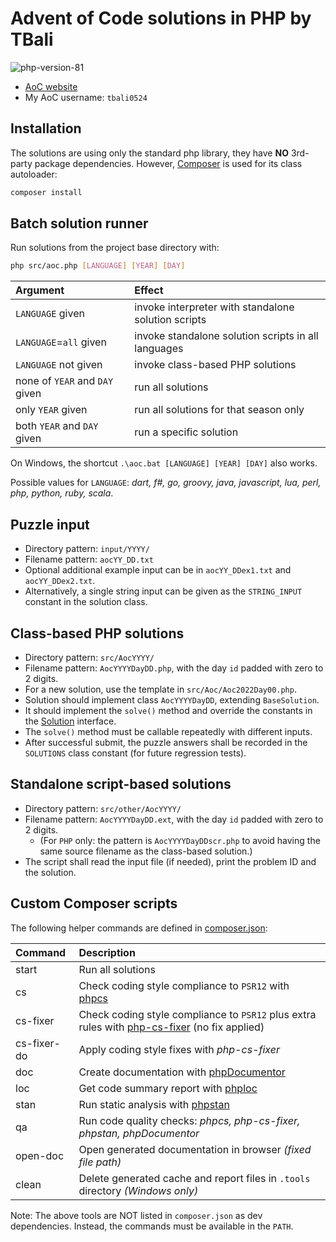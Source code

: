 # Advent of Code solutions in PHP by TBali

![php-version-81](https://shields.io/badge/php->=8.1-blue)

* [AoC website](https://adventofcode.com/)
* My AoC username: `tbali0524`

## Installation

The solutions are using only the standard php library, they have __NO__ 3rd-party package dependencies. However, [Composer](https://getcomposer.org/) is used for its class autoloader:

```sh
composer install
```

## Batch solution runner

Run solutions from the project base directory with:

```sh
php src/aoc.php [LANGUAGE] [YEAR] [DAY]
```

| Argument                       | Effect                                              |
|:-------------------------------|:----------------------------------------------------|
| `LANGUAGE` given               | invoke interpreter with standalone solution scripts |
| `LANGUAGE`=`all` given         | invoke standalone solution scripts in all languages |
| `LANGUAGE` not given           | invoke class-based PHP solutions                    |
| none of `YEAR` and `DAY` given | run all solutions                                   |
| only `YEAR` given              | run all solutions for that season only              |
| both `YEAR` and `DAY` given    | run a specific solution                             |

On Windows, the shortcut `.\aoc.bat [LANGUAGE] [YEAR] [DAY]` also works.

Possible values for `LANGUAGE`: _dart, f#, go, groovy, java, javascript, lua, perl, php, python, ruby, scala_.

## Puzzle input

* Directory pattern: `input/YYYY/`
* Filename pattern: `aocYY_DD.txt`
* Optional additional example input can be in `aocYY_DDex1.txt` and `aocYY_DDex2.txt`.
* Alternatively, a single string input can be given as the `STRING_INPUT` constant in the solution class.

## Class-based PHP solutions

* Directory pattern: `src/AocYYYY/`
* Filename pattern: `AocYYYYDayDD.php`, with the day `id` padded with zero to 2 digits.
* For a new solution, use the template in `src/Aoc/Aoc2022Day00.php`.
* Solution should implement class `AocYYYYDayDD`, extending `BaseSolution`.
* It should implement the `solve()` method and override the constants in the [Solution](src/Aoc/Solution.php) interface.
* The `solve()` method must be callable repeatedly with different inputs.
* After successful submit, the puzzle answers shall be recorded in the `SOLUTIONS` class constant (for future regression tests).

## Standalone script-based solutions

* Directory pattern: `src/other/AocYYYY/`
* Filename pattern: `AocYYYYDayDD.ext`, with the day `id` padded with zero to 2 digits.
    * (For `PHP` only: the pattern is `AocYYYYDayDDscr.php` to avoid having the same source filename as the class-based solution.)
* The script shall read the input file (if needed), print the problem ID and the solution.

## Custom Composer scripts

The following helper commands are defined in [composer.json](composer.json):

|Command    |Description |
|:----------|:-----------|
|start      |Run all solutions|
|cs         |Check coding style compliance to `PSR12` with [phpcs](https://github.com/squizlabs/PHP_CodeSniffer)|
|cs-fixer   |Check coding style compliance to `PSR12` plus extra rules with [php-cs-fixer](https://cs.symfony.com/) (no fix applied)|
|cs-fixer-do|Apply coding style fixes with _php-cs-fixer_|
|doc        |Create documentation with [phpDocumentor](https://www.phpdoc.org/)|
|loc        |Get code summary report with [phploc](https://github.com/sebastianbergmann/phploc)|
|stan       |Run static analysis with [phpstan](https://phpstan.org/)|
|qa         |Run code quality checks: _phpcs, php-cs-fixer, phpstan, phpDocumentor_|
|open-doc   |Open generated documentation in browser _(fixed file path)_|
|clean      |Delete generated cache and report files in `.tools` directory _(Windows only)_|

Note: The above tools are NOT listed in `composer.json` as dev dependencies. Instead, the commands must be available in the `PATH`.
